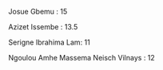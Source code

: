Josue Gbemu : 15

Azizet Issembe : 13.5

Serigne Ibrahima Lam: 11

Ngoulou Amhe Massema Neisch Vilnays : 12